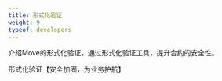 ```yaml
---
title: 形式化验证
weight: 9
typeof: developers
---
```


介绍Move的形式化验证，通过形式化验证工具，提升合约的安全性。

<!--more-->

形式化验证【安全加固，为业务护航】

